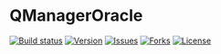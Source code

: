 # QManagerOracle

[![Build status](https://ci.appveyor.com/api/projects/status/1n6q8aql72cv8oom?svg=true)](https://ci.appveyor.com/project/rafaelandrade74/qmanageroracle)
[![Version](https://img.shields.io/badge/Nuget-v1.0.1-blue)](https://www.nuget.org/packages/QManagerOracle/)
[![Issues](https://img.shields.io/github/issues/FerasGamesHosting/QManagerOracle)](https://github.com/FerasGamesHosting/QManagerOracle/issues)
[![Forks](https://img.shields.io/github/forks/FerasGamesHosting/QManagerOracle)](https://github.com/FerasGamesHosting/QManagerOracle/stargazers)
[![License](https://img.shields.io/github/license/FerasGamesHosting/QManagerOracle)](https://github.com/FerasGamesHosting/QManagerOracle/blob/master/LICENSE)